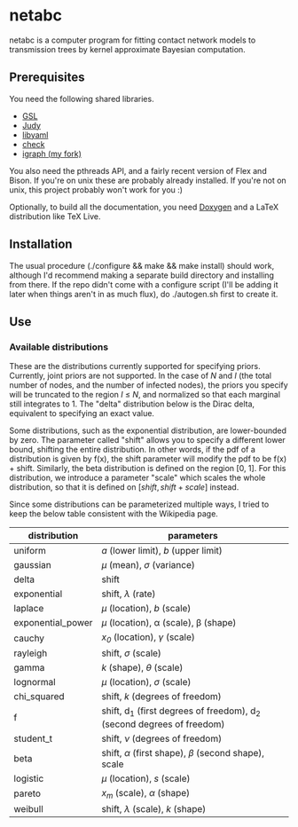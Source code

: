 # netabc

netabc is a computer program for fitting contact network models to transmission
trees by kernel approximate Bayesian computation.

## Prerequisites

You need the following shared libraries. 

* [GSL](http://www.gnu.org/software/gsl/)
* [Judy](http://judy.sourceforge.net/)
* [libyaml](http://pyyaml.org/wiki/LibYAML)
* [check](http://check.sourceforge.net/)
* [igraph (my fork)](https://github.com/rmcclosk/igraph)

You also need the pthreads API, and a fairly recent version of Flex and Bison.
If you're on unix these are probably already installed. If you're not on unix,
this project probably won't work for you :)

Optionally, to build all the documentation, you need
[Doxygen](http://www.stack.nl/~dimitri/doxygen/index.html) and a LaTeX
distribution like TeX Live.

## Installation

The usual procedure (./configure && make && make install) should work, although
I'd recommend making a separate build directory and installing from there. If
the repo didn't come with a configure script (I'll be adding it later when
things aren't in as much flux), do ./autogen.sh first to create it.

## Use

### Available distributions

These are the distributions currently supported for specifying priors.
Currently, joint priors are not supported. In the case of _N_ and _I_ (the
total number of nodes, and the number of infected nodes), the priors you
specify will be truncated to the region _I_ ≤ _N_, and normalized so that each
marginal still integrates to 1. The "delta" distribution below is the Dirac
delta, equivalent to specifying an exact value.

Some distributions, such as the exponential distribution, are lower-bounded by
zero. The parameter called "shift" allows you to specify a different lower
bound, shifting the entire distribution. In other words, if the pdf of a
distribution is given by f(x), the shift parameter will modify the pdf to be
f(x) + shift. Similarly, the beta distribution is defined on the region [0, 1].
For this distribution, we introduce a parameter "scale" which scales the whole
distribution, so that it is defined on $[shift, shift + scale]$ instead. 

Since some distributions can be parameterized multiple ways, I tried to keep
the below table consistent with the Wikipedia page.

distribution | parameters
-------------|-----------
uniform | _a_ (lower limit), _b_ (upper limit)
gaussian | _μ_ (mean), _σ_ (variance)
delta | shift
exponential | shift, _λ_ (rate)
laplace | _μ_ (location), _b_ (scale)
exponential_power | _μ_ (location), α (scale), β (shape)
cauchy | _x<sub>0</sub>_ (location), _γ_ (scale)
rayleigh | shift, _σ_ (scale)
gamma | _k_ (shape), _θ_ (scale)
lognormal | _μ_ (location), _σ_ (scale) 
chi_squared | shift, _k_ (degrees of freedom)
f | shift, d<sub>1</sub> (first degrees of freedom), d<sub>2</sub> (second degrees of freedom)
student_t | shift, _ν_ (degrees of freedom)
beta | shift,  _α_ (first shape), _β_ (second shape), scale
logistic |  _μ_ (location), _s_ (scale)
pareto | _x<sub>m</sub>_ (scale), _α_ (shape)
weibull | shift, _λ_ (scale), _k_ (shape)
